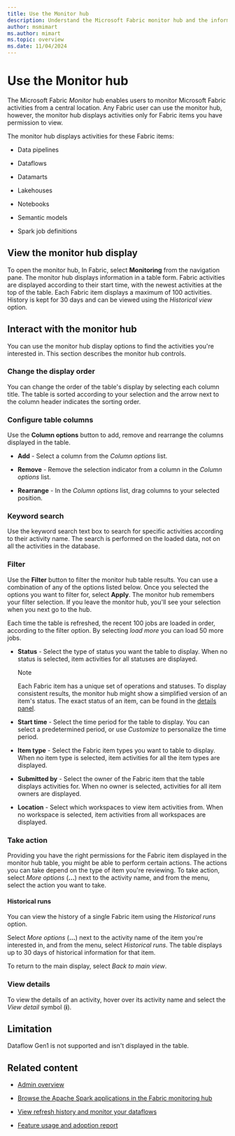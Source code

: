 ```yaml
---
title: Use the Monitor hub
description: Understand the Microsoft Fabric monitor hub and the information it provides.
author: msmimart
ms.author: mimart
ms.topic: overview
ms.date: 11/04/2024
---
```


# Use the Monitor hub

The Microsoft Fabric *Monitor* hub enables users to monitor Microsoft Fabric activities from a central location. Any Fabric user can use the monitor hub, however, the monitor hub displays activities only for Fabric items you have permission to view.

The monitor hub displays activities for these Fabric items:

* Data pipelines

* Dataflows

* Datamarts

* Lakehouses

* Notebooks

* Semantic models

* Spark job definitions

## View the monitor hub display

To open the monitor hub, In Fabric, select **Monitoring** from the navigation pane. The monitor hub displays information in a table form. Fabric activities are displayed according to their start time, with the newest activities at the top of the table. Each Fabric item displays a maximum of 100 activities. History is kept for 30 days and can be viewed using the *Historical view* option.

## Interact with the monitor hub

You can use the monitor hub display options to find the activities you're interested in. This section describes the monitor hub controls.

### Change the display order

You can change the order of the table's display by selecting each column title. The table is sorted according to your selection and the arrow next to the column header indicates the sorting order.

### Configure table columns

Use the **Column options** button to add, remove and rearrange the columns displayed in the table.

* **Add** - Select a column from the *Column options* list.

* **Remove** - Remove the selection indicator from a column in the *Column options* list.

* **Rearrange** - In the *Column options* list, drag columns to your selected position.

### Keyword search

Use the keyword search text box to search for specific activities according to their activity name. The search is performed on the loaded data, not on all the activities in the database.

### Filter

Use the **Filter** button to filter the monitor hub table results. You can use a combination of any of the options listed below. Once you selected the options you want to filter for, select **Apply**. The monitor hub remembers your filter selection. If you leave the monitor hub, you'll see your selection when you next go to the hub.

Each time the table is refreshed, the recent 100 jobs are loaded in order, according to the filter option. By selecting *load more* you can load 50 more jobs.

* **Status** - Select the type of status you want the table to display. When no status is selected, item activities for all statuses are displayed.

    >[!NOTE]
    >Each Fabric item has a unique set of operations and statuses. To display consistent results, the monitor hub might show a simplified version of an item's status. The exact status of an item, can be found in the [details panel](#view-details).

* **Start time** - Select the time period for the table to display. You can select a predetermined period, or use *Customize* to personalize the time period.

* **Item type** - Select the Fabric item types you want to table to display. When no item type is selected, item activities for all the item types are displayed.

* **Submitted by** - Select the owner of the Fabric item that the table displays activities for. When no owner is selected, activities for all item owners are displayed.

* **Location** - Select which workspaces to view item activities from. When no workspace is selected, item activities from all workspaces are displayed.

### Take action

Providing you have the right permissions for the Fabric item displayed in the monitor hub table, you might be able to perform certain actions. The actions you can take depend on the type of item you're reviewing. To take action, select *More options* (**...**) next to the activity name, and from the menu, select the action you want to take.

#### Historical runs

You can view the history of a single Fabric item using the *Historical runs* option.

Select *More options* (**...**) next to the activity name of the item you're interested in, and from the menu, select *Historical runs*. The table displays up to 30 days of historical information for that item.

To return to the main display, select *Back to main view*.

### View details

To view the details of an activity, hover over its activity name and select the *View detail* symbol (**i**).

## Limitation

Dataflow Gen1 is not supported and isn't displayed in the table.

## Related content

* [Admin overview](microsoft-fabric-admin.md)

* [Browse the Apache Spark applications in the Fabric monitoring hub](../data-engineering/browse-spark-applications-monitoring-hub.md)

* [View refresh history and monitor your dataflows](../data-factory/dataflows-gen2-monitor.md)

* [Feature usage and adoption report](feature-usage-adoption.md)
